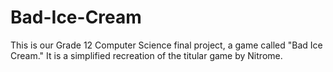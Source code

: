 # Bad-Ice-Cream
This is our Grade 12 Computer Science final project, a game called "Bad Ice Cream." It is a simplified recreation of the titular game by Nitrome.
